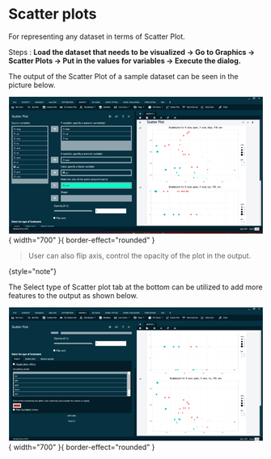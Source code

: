 # Scatter plots

For representing any dataset in terms of Scatter Plot.

Steps
: __Load the dataset that needs to be visualized -> Go to Graphics -> Scatter Plots -> Put in the values for variables -> Execute the dialog.__

The output of the Scatter Plot of a sample dataset can be seen in the picture below.

![alt text](screenshots/image188.png){ width="700" }{ border-effect="rounded" }

>User can also flip axis, control the opacity of the plot in the output.
>
{style="note"}

The Select type of Scatter plot tab at the bottom can be utilized to add more features to the output as shown below.

![alt text](screenshots/image189.png){ width="700" }{ border-effect="rounded" }
